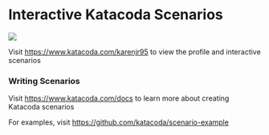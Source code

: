 # Interactive Katacoda Scenarios

[![](http://shields.katacoda.com/katacoda/karenjr95/count.svg)](https://www.katacoda.com/karenjr95 "Get your profile on Katacoda.com")

Visit https://www.katacoda.com/karenjr95 to view the profile and interactive scenarios

### Writing Scenarios
Visit https://www.katacoda.com/docs to learn more about creating Katacoda scenarios

For examples, visit https://github.com/katacoda/scenario-example
